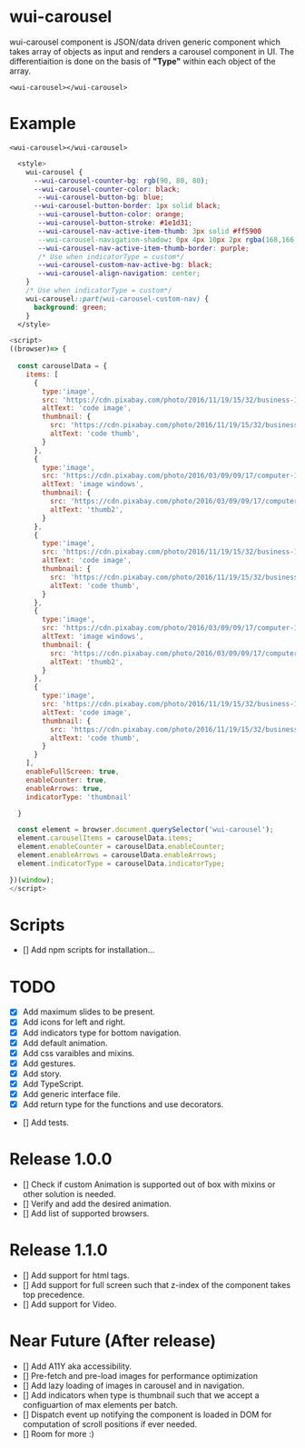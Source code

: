 # wui-carousel
wui-carousel component is JSON/data driven generic component which takes array of objects as input and renders a carousel component in UI. The differentiaition is done on the basis of  **"Type"** within each object of the array.

`<wui-carousel></wui-carousel>`

# Example
`<wui-carousel></wui-carousel>`

```css
  <style>
    wui-carousel {
      --wui-carousel-counter-bg: rgb(90, 80, 80);
      --wui-carousel-counter-color: black;
       --wui-carousel-button-bg: blue;
      --wui-carousel-button-border: 1px solid black;
       --wui-carousel-button-color: orange;
       --wui-carousel-button-stroke: #1e1d31;
       --wui-carousel-nav-active-item-thumb: 3px solid #ff5900
       --wui-carousel-navigation-shadow: 0px 4px 10px 2px rgba(168,166,168,1);
       --wui-carousel-nav-active-item-thumb-border: purple;
       /* Use when indicatorType = custom*/
       --wui-carousel-custom-nav-active-bg: black;
       --wui-carousel-align-navigation: center;
    } 
    /* Use when indicatorType = custom*/
    wui-carousel::part(wui-carousel-custom-nav) {
      background: green;
    }
  </style>
```

```javascript
<script>
((browser)=> {
  
  const carouselData = {
    items: [
      {
        type:'image',
        src: 'https://cdn.pixabay.com/photo/2016/11/19/15/32/business-1839876_1280.jpg',
        altText: 'code image',
        thumbnail: {
          src: 'https://cdn.pixabay.com/photo/2016/11/19/15/32/business-1839876_1280.jpg',
          altText: 'code thumb',
        }
      },
      {
        type:'image',
        src: 'https://cdn.pixabay.com/photo/2016/03/09/09/17/computer-1245714_1280.jpg',
        altText: 'image windows',
        thumbnail: {
          src: 'https://cdn.pixabay.com/photo/2016/03/09/09/17/computer-1245714_1280.jpg',
          altText: 'thumb2',
        }
      },
      {
        type:'image',
        src: 'https://cdn.pixabay.com/photo/2016/11/19/15/32/business-1839876_1280.jpg',
        altText: 'code image',
        thumbnail: {
          src: 'https://cdn.pixabay.com/photo/2016/11/19/15/32/business-1839876_1280.jpg',
          altText: 'code thumb',
        }
      },
      {
        type:'image',
        src: 'https://cdn.pixabay.com/photo/2016/03/09/09/17/computer-1245714_1280.jpg',
        altText: 'image windows',
        thumbnail: {
          src: 'https://cdn.pixabay.com/photo/2016/03/09/09/17/computer-1245714_1280.jpg',
          altText: 'thumb2',
        }
      },
      {
        type:'image',
        src: 'https://cdn.pixabay.com/photo/2016/11/19/15/32/business-1839876_1280.jpg',
        altText: 'code image',
        thumbnail: {
          src: 'https://cdn.pixabay.com/photo/2016/11/19/15/32/business-1839876_1280.jpg',
          altText: 'code thumb',
        }
      }
    ],
    enableFullScreen: true,
    enableCounter: true,
    enableArrows: true,
    indicatorType: 'thumbnail'

  }

  const element = browser.document.querySelector('wui-carousel');
  element.carouselItems = carouselData.items;
  element.enableCounter = carouselData.enableCounter;
  element.enableArrows = carouselData.enableArrows;
  element.indicatorType = carouselData.indicatorType;

})(window);
</script>
```
# Scripts
- [] Add npm scripts for installation...

# TODO 
- [x] Add maximum slides to be present. 
- [x] Add icons for left and right.
- [x] Add indicators type for bottom navigation.
- [x] Add default animation.
- [x] Add css varaibles and mixins.
- [x] Add gestures.
- [x] Add story.
- [x] Add TypeScript.
- [x] Add generic interface file.
- [x] Add return type for the functions and use decorators.
- [] Add tests.

# Release 1.0.0
- [] Check if custom Animation is supported out of box with mixins or other solution is needed. 
- [] Verify and add the desired animation.
- [] Add list of supported browsers.

# Release 1.1.0
- [] Add support for html tags.
- [] Add support for full screen such that z-index of the component takes top precedence. 
- [] Add support for Video.

# Near Future (After release)
- [] Add A11Y aka accessibility.
- [] Pre-fetch and pre-load images for performance optimization
- [] Add lazy loading of images in carousel and in navigation.
- [] Add indicators when type is thumbnail such that we accept a configuartion of max elements per batch.
- [] Dispatch event up notifying the component is loaded in DOM for computation of scroll positions if ever needed.
- [] Room for more :)